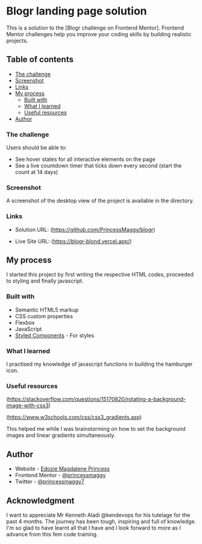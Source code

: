 # Blogr landing page solution


This is a solution to the [Blogr challenge on Frontend Mentor].
 Frontend Mentor challenges help you improve your coding skills by building realistic projects. 

## Table of contents


  - [The challenge](#the-challenge)
  - [Screenshot](#screenshot)
  - [Links](#links)
- [My process](#my-process)
  - [Built with](#built-with)
  - [What I learned](#what-i-learned)
  - [Useful resources](#useful-resources)
- [Author](#author)


### The challenge

Users should be able to:

- See hover states for all interactive elements on the page
- See a live countdown timer that ticks down every second (start the count at 14 days)

### Screenshot


A screenshot of the desktop view of the project is available in the directory.

### Links

- Solution URL: (https://github.com/PrincessMaggy/blogr)

- Live Site URL: (https://blogr-blond.vercel.app/)


## My process
I started this project by first writing the respective HTML codes, proceeded to styling and finally javascript.

### Built with

- Semantic HTML5 markup
- CSS custom properties
- Flexbox
- JavaScript
- [Styled Components](https://styled-components.com/) - For styles



### What I learned
 I practised my knowledge of javascript functions in building the hamburger icon.


### Useful resources
(https://stackoverflow.com/questions/15170820/rotating-a-background-image-with-css3)

(https://www.w3schools.com/css/css3_gradients.asp)

This helped me while I was brainstorming on how to set the background images and linear gradients simultaneously. 





## Author

- Website - [Edozie Magdalene Princess](https://github.com/PrincessMaggy)
- Frontend Mentor - [@princessmaggy](https://www.frontendmentor.io/profile/princessmaggy)
- Twitter - [@princessmaggy7](https://www.twitter.com/princessmaggy7)


## Acknowledgment

I want to appreciate Mr Kenneth Aladi @kendevops for his tutelage for the past 4 months. The journey has been tough, inspiring and full of knowledge.
I'm so glad to have learnt all that I have and I look forward to more as I advance from this fem code training. 
